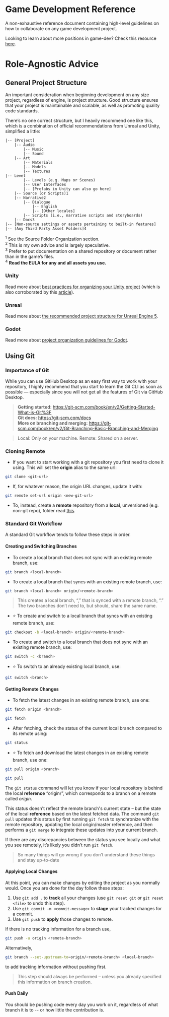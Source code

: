 # Game Development Reference
A non-exhaustive reference document containing high-level guidelines on how to collaborate on any game development project. 

Looking to learn about more positions in game-dev? Check this resource [here](https://github.com/notpresident35/awesome-learn-gamedev).

# Role-Agnostic Advice

## General Project Structure
An important consideration when beginning development on any size project, regardless of engine, is project structure. Good structure ensures that your project is maintainable and scalable, as well as promoting quality code standards. 

There’s no one correct structure, but I heavily recommend one like this, which is a combination of official recommendations from Unreal and Unity, simplified a little:

```
|-- [Project]
	|-- Audio
		|-- Music
		|-- Sound
	|-- Art
		|-- Materials
		|-- Models 
		|-- Textures 
|-- Level
		|-- Levels (e.g. Maps or Scenes)
		|-- User Interfaces 
		|-- [Prefabs in Unity can also go here]
	|-- Source (or Scripts)1
	|-- Narrative2 
		|-- Dialogue 
			|-- English 
			|-- [Other locales]
		|-- Scripts (i.e., narrative scripts and storyboards)
	|-- Docs3
|-- [Non-source settings or assets pertaining to built-in features]
|-- [Any Third Party Asset Folders]4
```

$^1$ See the Source Folder Organization section.  
$^2$ This is my own advice and is largely speculative.  
$^3$ Prefer to put documentation on a shared repository or document rather than in the game’s files.  
$^4$ **Read the EULA for any and all assets you use.**  

### Unity
Read more about [best practices for organizing your Unity project](https://unity.com/how-to/organizing-your-project) (which is also corroborated by this [article](https://docs.unity3d.com/Manual/cus-layout.html)). 

### Unreal 
Read more about [the recommended project structure for Unreal Engine 5](https://github.com/Allar/ue5-style-guide#structure). 

### Godot
Read more about [project organization guidelines for Godot](https://docs.godotengine.org/en/stable/tutorials/best_practices/project_organization.html).

## Using Git

### Importance of Git
While you can use GitHub Desktop as an easy first way to work with your repository, I highly recommend that you start to learn the Git CLI as soon as possible — especially since you will not get all the features of Git via GitHub Desktop.
>**Getting started:** https://git-scm.com/book/en/v2/Getting-Started-What-is-Git%3F  
**Git docs:** https://git-scm.com/docs  
**More on branching and merging:** https://git-scm.com/book/en/v2/Git-Branching-Basic-Branching-and-Merging

>Local: Only on your machine. Remote: Shared on a server.

### Cloning Remote
- If you want to start working with a git repository you first need to clone it using. This will set the **origin** alias to the same url:   
```bash
git clone <git-url>
```

- If, for whatever reason, the origin URL changes, update it with:  
```bash
git remote set-url origin <new-git-url>
```

- To, instead, create a **remote** repository from a **local**, unversioned (e.g. non-git repo), folder read [this](https://docs.github.com/en/migrations/importing-source-code/using-the-command-line-to-import-source-code/adding-locally-hosted-code-to-github#initializing-a-git-repository).

### Standard Git Workflow
A standard Git workflow tends to follow these steps in order.  

#### Creating and Switching Branches
- To create a local branch that does not sync with an existing remote branch, use: 
```bash
git branch <local-branch>
```

- To create a local branch that syncs with an existing remote branch, use: 
```bash
git branch <local-branch> origin/<remote-branch>
```
> This creates a local branch, “<local-branch>,” that is synced with a remote branch, “<remote-branch>.” The two branches don’t need to, but should, share the same name.

- ⭐ To create and switch to a local branch that syncs with an existing remote branch, use: 
```bash
git checkout -b <local-branch> origin/<remote-branch>
```

- To create and switch to a local branch that does not sync with an existing remote branch, use: 
```bash
git switch -c <branch>
```

- ⭐ To switch to an already existing local branch, use:
```bash
git switch <branch>
```
#### Getting Remote Changes
- To fetch the latest changes in an existing remote branch, use one: 
```bash
git fetch origin <branch>
```
```bash
git fetch
```

- After fetching, check the status of the current local branch compared to its remote using: 
```bash
git status 
```

- ⭐ To fetch and download  the latest changes in an existing remote branch, use one: 
```bash
git pull origin <branch>
```
```bash
git pull
```

The `git status` command will let you know if your local repository is behind the local **reference** “origin/<branch>”, which corresponds to a branch on a remote called _origin_. 

This status doesn't reflect the remote branch's current state – but the state of the local **reference** based on the latest fetched data. The command `git pull` updates this status by first running `git fetch` to synchronize with the remote repository, updating the local origin/master reference, and then performs a `git merge` to integrate these updates into your current branch.

If there are any discrepancies between the status you see locally and what you see remotely, it’s likely you didn’t run `git fetch`. 

> So many things will go wrong if you don’t understand these things and stay up-to-date

#### Applying Local Changes 
At this point, you can make changes by editing the project as you normally would. Once you are done for the day follow these steps: 

1. Use `git add .` to **track** all your changes (use `git reset git` or `git reset <file>` to undo this step). 
2. Use `git commit -m <commit-message>` to **stage** your tracked changes for a commit. 
3. Use  `git push` to **apply** those changes to remote.

If there is no tracking information for a branch use, 
```bash
git push -u origin <remote-branch>
```
Alternatively, 
```bash
git branch --set-upstream-to=origin/<remote-branch> <local-branch>
```
to add tracking information without pushing first. 

> This step should always be performed – unless you already specified this information on branch creation.

#### Push Daily
You should be pushing code every day you work on it, regardless of what branch it is to -- or how little the contribution is.

